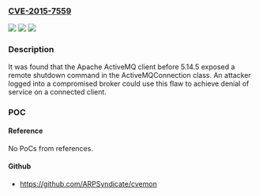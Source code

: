 ### [CVE-2015-7559](https://cve.mitre.org/cgi-bin/cvename.cgi?name=CVE-2015-7559)
![](https://img.shields.io/static/v1?label=Product&message=ActiveMQ&color=blue)
![](https://img.shields.io/static/v1?label=Version&message=5.15.5%20&color=brightgreen)
![](https://img.shields.io/static/v1?label=Vulnerability&message=CWE-306&color=brightgreen)

### Description

It was found that the Apache ActiveMQ client before 5.14.5 exposed a remote shutdown command in the ActiveMQConnection class. An attacker logged into a compromised broker could use this flaw to achieve denial of service on a connected client.

### POC

#### Reference
No PoCs from references.

#### Github
- https://github.com/ARPSyndicate/cvemon

